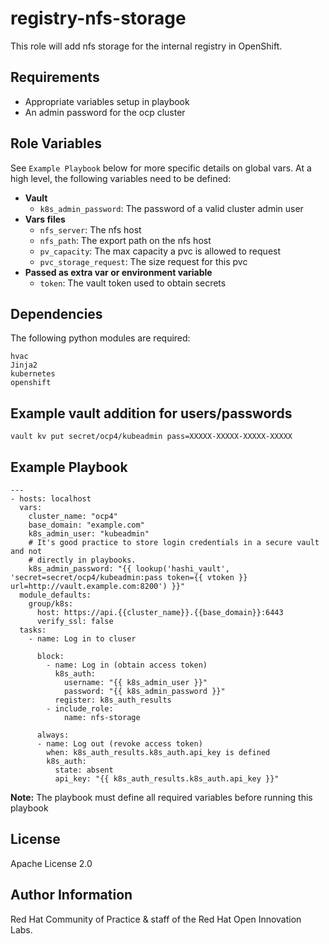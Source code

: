 registry-nfs-storage
=========

This role will add nfs storage for the internal registry in OpenShift.

Requirements
------------

- Appropriate variables setup in playbook
- An admin password for the ocp cluster


Role Variables
--------------

See `Example Playbook` below for more specific details on global vars. At a high level, the following variables need to be defined:

- **Vault**
  - `k8s_admin_password`: The password of a valid cluster admin user
- **Vars files**
  - `nfs_server`: The nfs host
  - `nfs_path`: The export path on the nfs host
  - `pv_capacity`: The max capacity a pvc is allowed to request
  - `pvc_storage_request`: The size request for this pvc
- **Passed as extra var or environment variable**
  - `token`: The vault token used to obtain secrets

Dependencies
------------

The following python modules are required:

```
hvac
Jinja2
kubernetes
openshift
```

Example vault addition for users/passwords
------------------------------------------

```
vault kv put secret/ocp4/kubeadmin pass=XXXXX-XXXXX-XXXXX-XXXXX
```


Example Playbook
----------------

```
---
- hosts: localhost
  vars:
    cluster_name: "ocp4"
    base_domain: "example.com"
    k8s_admin_user: "kubeadmin"
    # It's good practice to store login credentials in a secure vault and not
    # directly in playbooks.
    k8s_admin_password: "{{ lookup('hashi_vault', 'secret=secret/ocp4/kubeadmin:pass token={{ vtoken }} url=http://vault.example.com:8200') }}"
  module_defaults:
    group/k8s:
      host: https://api.{{cluster_name}}.{{base_domain}}:6443
      verify_ssl: false
  tasks:
    - name: Log in to cluser

      block:
        - name: Log in (obtain access token)
          k8s_auth:
            username: "{{ k8s_admin_user }}"
            password: "{{ k8s_admin_password }}"
          register: k8s_auth_results
        - include_role:
            name: nfs-storage

      always:
      - name: Log out (revoke access token)
        when: k8s_auth_results.k8s_auth.api_key is defined
        k8s_auth:
          state: absent
          api_key: "{{ k8s_auth_results.k8s_auth.api_key }}"
```

**Note:** The playbook must define all required variables before running this playbook


License
-------

Apache License 2.0

Author Information
------------------

Red Hat Community of Practice & staff of the Red Hat Open Innovation Labs.
